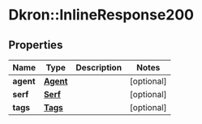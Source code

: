 # Dkron::InlineResponse200

## Properties
Name | Type | Description | Notes
------------ | ------------- | ------------- | -------------
**agent** | [**Agent**](Agent.md) |  | [optional] 
**serf** | [**Serf**](Serf.md) |  | [optional] 
**tags** | [**Tags**](Tags.md) |  | [optional] 


